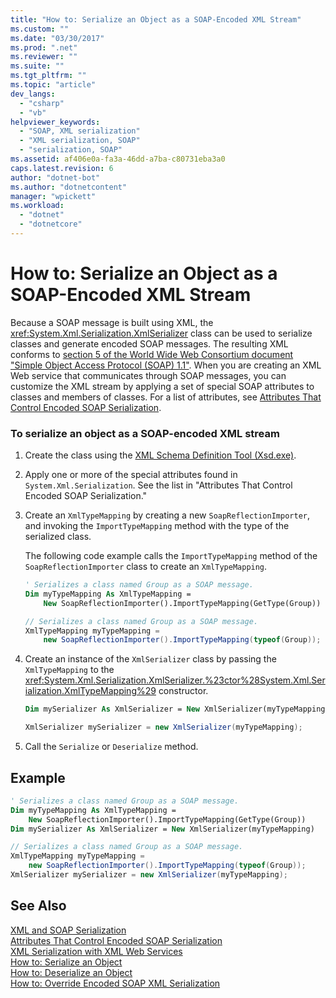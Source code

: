 ```yaml
---
title: "How to: Serialize an Object as a SOAP-Encoded XML Stream"
ms.custom: ""
ms.date: "03/30/2017"
ms.prod: ".net"
ms.reviewer: ""
ms.suite: ""
ms.tgt_pltfrm: ""
ms.topic: "article"
dev_langs: 
  - "csharp"
  - "vb"
helpviewer_keywords: 
  - "SOAP, XML serialization"
  - "XML serialization, SOAP"
  - "serialization, SOAP"
ms.assetid: af406e0a-fa3a-46dd-a7ba-c80731eba3a0
caps.latest.revision: 6
author: "dotnet-bot"
ms.author: "dotnetcontent"
manager: "wpickett"
ms.workload: 
  - "dotnet"
  - "dotnetcore"
---
```

# How to: Serialize an Object as a SOAP-Encoded XML Stream
  
 Because a SOAP message is built using XML, the <xref:System.Xml.Serialization.XmlSerializer> class can be used to serialize classes and generate encoded SOAP messages. The resulting XML conforms to [section 5 of the World Wide Web Consortium document "Simple Object Access Protocol (SOAP) 1.1"](https://www.w3.org/TR/2000/NOTE-SOAP-20000508/#_Toc478383512). When you are creating an XML Web service that communicates through SOAP messages, you can customize the XML stream by applying a set of special SOAP attributes to classes and members of classes. For a list of attributes, see [Attributes That Control Encoded SOAP Serialization](../../../docs/standard/serialization/attributes-that-control-encoded-soap-serialization.md).  
  
### To serialize an object as a SOAP-encoded XML stream  
  
1.  Create the class using the [XML Schema Definition Tool (Xsd.exe)](../../../docs/standard/serialization/xml-schema-definition-tool-xsd-exe.md).  
  
2.  Apply one or more of the special attributes found in `System.Xml.Serialization`. See the list in "Attributes That Control Encoded SOAP Serialization."  
  
3.  Create an `XmlTypeMapping` by creating a new `SoapReflectionImporter`, and invoking the `ImportTypeMapping` method with the type of the serialized class.  
  
     The following code example calls the `ImportTypeMapping` method of the `SoapReflectionImporter` class to create an `XmlTypeMapping`.  
  
    ```vb  
    ' Serializes a class named Group as a SOAP message.  
    Dim myTypeMapping As XmlTypeMapping =
        New SoapReflectionImporter().ImportTypeMapping(GetType(Group))  
    ```  
  
    ```csharp  
    // Serializes a class named Group as a SOAP message.  
    XmlTypeMapping myTypeMapping =
        new SoapReflectionImporter().ImportTypeMapping(typeof(Group));
    ```  
  
4.  Create an instance of the `XmlSerializer` class by passing the `XmlTypeMapping` to the <xref:System.Xml.Serialization.XmlSerializer.%23ctor%28System.Xml.Serialization.XmlTypeMapping%29> constructor.  
  
    ```vb  
    Dim mySerializer As XmlSerializer = New XmlSerializer(myTypeMapping)  
    ```  
  
    ```csharp  
    XmlSerializer mySerializer = new XmlSerializer(myTypeMapping);  
    ```  
  
5.  Call the `Serialize` or `Deserialize` method.  
  
## Example  
  
```vb  
' Serializes a class named Group as a SOAP message.  
Dim myTypeMapping As XmlTypeMapping =
    New SoapReflectionImporter().ImportTypeMapping(GetType(Group))
Dim mySerializer As XmlSerializer = New XmlSerializer(myTypeMapping)  
```  
  
```csharp  
// Serializes a class named Group as a SOAP message.  
XmlTypeMapping myTypeMapping =
    new SoapReflectionImporter().ImportTypeMapping(typeof(Group));
XmlSerializer mySerializer = new XmlSerializer(myTypeMapping);  
```  
  
## See Also  
 [XML and SOAP Serialization](../../../docs/standard/serialization/xml-and-soap-serialization.md)  
 [Attributes That Control Encoded SOAP Serialization](../../../docs/standard/serialization/attributes-that-control-encoded-soap-serialization.md)  
 [XML Serialization with XML Web Services](../../../docs/standard/serialization/xml-serialization-with-xml-web-services.md)  
 [How to: Serialize an Object](../../../docs/standard/serialization/how-to-serialize-an-object.md)  
 [How to: Deserialize an Object](../../../docs/standard/serialization/how-to-deserialize-an-object.md)  
 [How to: Override Encoded SOAP XML Serialization](../../../docs/standard/serialization/how-to-override-encoded-soap-xml-serialization.md)
